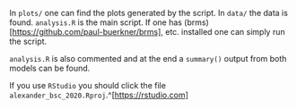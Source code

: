 
In `plots/` one can find the plots generated by the script.
In `data/` the data is found.
`analysis.R` is the main script. If one has (brms)[https://github.com/paul-buerkner/brms], etc. installed one can simply run the script.

`analysis.R` is also commented and at the end a `summary()` output from both models can be found.

If you use `RStudio` you should click the file `alexander_bsc_2020.Rproj`.^[https://rstudio.com]
